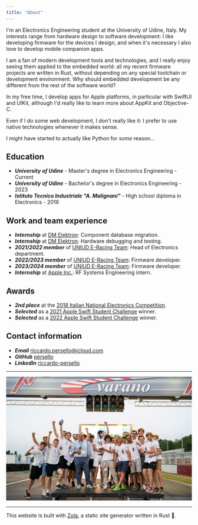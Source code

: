 ```yaml
---
title: "About"
---
```


I'm an Electronics Engineering student at the University of Udine, Italy.
My interests range from hardware design to software development: I like developing firmware for the devices I design, and when it's necessary I also love to develop mobile companion apps.

I am a fan of modern development tools and technologies, and I really enjoy seeing them applied to the embedded world: all my recent firmware projects are written in Rust, without depending on any special toolchain or development environment. Why should embedded development be any different from the rest of the software world?

In my free time, I develop apps for Apple platforms, in particular with SwiftUI and UIKit, although I'd really like to learn more about AppKit and Objective-C.

Even if I do some web development, I don't really like it: I prefer to use native technologies whenever it makes sense.

I might have started to actually like Python for _some_ reason...

## Education

- ***University of Udine*** - Master's degree in Electronics Engineering - Current
- ***University of Udine*** - Bachelor's degree in Electronics Engineering - 2023
- ***Istituto Tecnico Industriale "A. Malignani"*** - High school diploma in Electronics - 2019

## Work and team experience

- ***Internship*** at [DM Elektron](http://www.dmelektron.com/): Component database migration.
- ***Internship*** at [DM Elektron](http://www.dmelektron.com/): Hardware debugging and testing.
- ***2021/2022 member*** of [UNIUD E-Racing Team](https://formulasae.uniud.it/): Head of Electronics department.
- ***2022/2023 member*** of [UNIUD E-Racing Team](https://formulasae.uniud.it/): Firmware developer.
- ***2023/2024 member*** of [UNIUD E-Racing Team](https://formulasae.uniud.it/): Firmware developer.
- ***Internship*** at [Apple Inc.](http://apple.com/): RF Systems Engineering intern.

## Awards

- ***2nd place*** at the [2018 Italian National Electronics Competition](http://www.garanazionaleelettronica.it/la-storia/).
- ***Selected*** as a [2021 Apple Swift Student Challenge](https://github.com/persello/ssc21) winner.
- ***Selected*** as a [2022 Apple Swift Student Challenge](https://github.com/persello/ssc22) winner.

## Contact information

- ***Email*** [riccardo.persello@icloud.com](mailto:riccardo.persello@icloud.com)
- ***GitHub*** [persello](https://github.com/persello)
- ***LinkedIn*** [riccardo-persello](https://www.linkedin.com/in/riccardo-persello/)

---

![Riccardo Persello](we-can-be-heroes.jpeg)

---

This website is built with [Zola](https://www.getzola.org/), a static site generator written in Rust 🦀.
